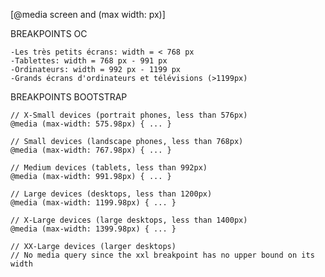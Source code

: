 [@media screen and (max width: px)]

BREAKPOINTS OC

    -Les très petits écrans: width = < 768 px
    -Tablettes: width = 768 px - 991 px
    -Ordinateurs: width = 992 px - 1199 px
    -Grands écrans d'ordinateurs et télévisions (>1199px)

BREAKPOINTS BOOTSTRAP

    // X-Small devices (portrait phones, less than 576px)
    @media (max-width: 575.98px) { ... }

    // Small devices (landscape phones, less than 768px)
    @media (max-width: 767.98px) { ... }

    // Medium devices (tablets, less than 992px)
    @media (max-width: 991.98px) { ... }

    // Large devices (desktops, less than 1200px)
    @media (max-width: 1199.98px) { ... }

    // X-Large devices (large desktops, less than 1400px)
    @media (max-width: 1399.98px) { ... }

    // XX-Large devices (larger desktops)
    // No media query since the xxl breakpoint has no upper bound on its width
